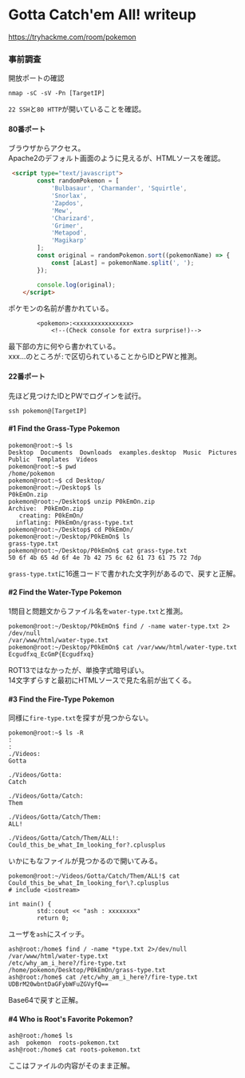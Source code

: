 # Gotta Catch'em All! writeup
https://tryhackme.com/room/pokemon

### 事前調査
開放ポートの確認  
```shell
nmap -sC -sV -Pn [TargetIP]
```

`22 SSH`と`80 HTTP`が開いていることを確認。  

#### 80番ポート
ブラウザからアクセス。  
Apache2のデフォルト画面のように見えるが、HTMLソースを確認。  
```HTML
 <script type="text/javascript">
    	const randomPokemon = [
    		'Bulbasaur', 'Charmander', 'Squirtle',
    		'Snorlax',
    		'Zapdos',
    		'Mew',
    		'Charizard',
    		'Grimer',
    		'Metapod',
    		'Magikarp'
    	];
    	const original = randomPokemon.sort((pokemonName) => {
    		const [aLast] = pokemonName.split(', ');
    	});

    	console.log(original);
    </script>
```
ポケモンの名前が書かれている。
```
        <pokemon>:<xxxxxxxxxxxxxxx>
        	<!--(Check console for extra surprise!)-->
```
最下部の方に何やら書かれている。  
xxx...のところが`:`で区切られていることからIDとPWと推測。

#### 22番ポート
先ほど見つけたIDとPWでログインを試行。
```shell
ssh pokemon@[TargetIP]
```

#### #1	Find the Grass-Type Pokemon
```shell
pokemon@root:~$ ls
Desktop  Documents  Downloads  examples.desktop  Music  Pictures  Public  Templates  Videos
pokemon@root:~$ pwd
/home/pokemon
pokemon@root:~$ cd Desktop/
pokemon@root:~/Desktop$ ls
P0kEmOn.zip
pokemon@root:~/Desktop$ unzip P0kEmOn.zip
Archive:  P0kEmOn.zip
   creating: P0kEmOn/
  inflating: P0kEmOn/grass-type.txt
pokemon@root:~/Desktop$ cd P0kEmOn/
pokemon@root:~/Desktop/P0kEmOn$ ls
grass-type.txt
pokemon@root:~/Desktop/P0kEmOn$ cat grass-type.txt
50 6f 4b 65 4d 6f 4e 7b 42 75 6c 62 61 73 61 75 72 7dp
```
`grass-type.txt`に16進コードで書かれた文字列があるので、戻すと正解。


#### #2	Find the Water-Type Pokemon
1問目と問題文からファイル名を`water-type.txt`と推測。  
```shell
pokemon@root:~/Desktop/P0kEmOn$ find / -name water-type.txt 2> /dev/null
/var/www/html/water-type.txt
pokemon@root:~/Desktop/P0kEmOn$ cat /var/www/html/water-type.txt
Ecgudfxq_EcGmP{Ecgudfxq}
```
ROT13ではなかったが、単換字式暗号ぽい。  
14文字ずらすと最初にHTMLソースで見た名前が出てくる。

#### #3	Find the Fire-Type Pokemon
同様に`fire-type.txt`を探すが見つからない。

```shell
pokemon@root:~$ ls -R
:
:
./Videos:
Gotta

./Videos/Gotta:
Catch

./Videos/Gotta/Catch:
Them

./Videos/Gotta/Catch/Them:
ALL!

./Videos/Gotta/Catch/Them/ALL!:
Could_this_be_what_Im_looking_for?.cplusplus
```
いかにもなファイルが見つかるので開いてみる。
```
pokemon@root:~/Videos/Gotta/Catch/Them/ALL!$ cat Could_this_be_what_Im_looking_for\?.cplusplus
# include <iostream>

int main() {
        std::cout << "ash : xxxxxxxx"
        return 0;
```

ユーザを`ash`にスイッチ。  
```shell
ash@root:/home$ find / -name *type.txt 2>/dev/null
/var/www/html/water-type.txt
/etc/why_am_i_here?/fire-type.txt
/home/pokemon/Desktop/P0kEmOn/grass-type.txt
ash@root:/home$ cat /etc/why_am_i_here?/fire-type.txt
UDBrM20wbntDaGFybWFuZGVyfQ==
```
Base64で戻すと正解。

#### #4	Who is Root's Favorite Pokemon?
```shell
ash@root:/home$ ls
ash  pokemon  roots-pokemon.txt
ash@root:/home$ cat roots-pokemon.txt
```
ここはファイルの内容がそのまま正解。
